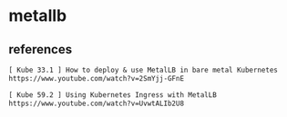 # metallb

## references

```txt
[ Kube 33.1 ] How to deploy & use MetalLB in bare metal Kubernetes
https://www.youtube.com/watch?v=2SmYjj-GFnE

[ Kube 59.2 ] Using Kubernetes Ingress with MetalLB
https://www.youtube.com/watch?v=UvwtALIb2U8
```

